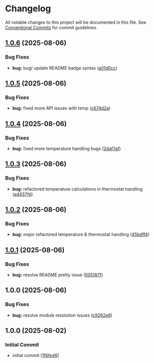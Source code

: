# Changelog

All notable changes to this project will be documented in this file. See
[Conventional Commits](https://conventionalcommits.org) for commit guidelines.

## [1.0.6](https://github.com/JackieTreeh0rn/homebridge-smartrent/compare/v1.0.5...v1.0.6) (2025-08-06)

### Bug Fixes

* **bug:** bug/ update README badge syntax ([a01d0cc](https://github.com/JackieTreeh0rn/homebridge-smartrent/commit/a01d0cc2880815c097f9883fe0d68a995e3491c0))

## [1.0.5](https://github.com/JackieTreeh0rn/homebridge-smartrent/compare/v1.0.4...v1.0.5) (2025-08-06)

### Bug Fixes

* **bug:** fixed more API issues with temp ([c674d2a](https://github.com/JackieTreeh0rn/homebridge-smartrent/commit/c674d2aa19fe73959d371437a27d38a4f740d7b9))

## [1.0.4](https://github.com/JackieTreeh0rn/homebridge-smartrent/compare/v1.0.3...v1.0.4) (2025-08-06)

### Bug Fixes

* **bug:** fixed more temperature handling bugs ([2daf7af](https://github.com/JackieTreeh0rn/homebridge-smartrent/commit/2daf7af03183a4318fe34ac9f6f1b92a52dd6902))

## [1.0.3](https://github.com/JackieTreeh0rn/homebridge-smartrent/compare/v1.0.2...v1.0.3) (2025-08-06)

### Bug Fixes

* **bug:** refactored temperature calculations in thermostat handling ([a4437fd](https://github.com/JackieTreeh0rn/homebridge-smartrent/commit/a4437fd8283b7f8e3fbf5a92a1b37690e6602043))

## [1.0.2](https://github.com/JackieTreeh0rn/homebridge-smartrent/compare/v1.0.1...v1.0.2) (2025-08-06)

### Bug Fixes

* **bug:** major refactored temperature & thermostat handling ([45bdff4](https://github.com/JackieTreeh0rn/homebridge-smartrent/commit/45bdff478a8f5b225a8e10b0d3605d6aa6f6e178))

## [1.0.1](https://github.com/JackieTreeh0rn/homebridge-smartrent/compare/v1.0.0...v1.0.1) (2025-08-06)

### Bug Fixes

* **bug:** resolve README pretty issue ([505187f](https://github.com/JackieTreeh0rn/homebridge-smartrent/commit/505187faa142d1f4306c7e5c286ec75283b462aa))

## 1.0.0 (2025-08-06)

### Bug Fixes

* **bug:** resolve module resolution issues ([c9262e6](https://github.com/JackieTreeh0rn/homebridge-smartrent/commit/c9262e65dd4949cfea4a2aea86f2f4c68d6e97b6))

## 1.0.0 (2025-08-02)


### Initial Commit

* initial commit ([1f6fe46](https://github.com/JackieTreeh0rn/homebridge-smartrent/commit/1f6fe46cad9607f37153fe3908ef8cbd8ef93118))
